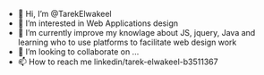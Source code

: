 - 👋 Hi, I’m @TarekElwakeel
- 👀 I’m interested in Web Applications design
- 🌱 I’m currently improve my knowlage about JS, jquery, Java and learning who to use platforms to facilitate web design work  
- 💞️ I’m looking to collaborate on ...
- 📫 How to reach me linkedin/tarek-elwakeel-b3511367

<!---
TarekElwakeel/TarekElwakeel is a ✨ special ✨ repository because its `README.md` (this file) appears on your GitHub profile.
You can click the Preview link to take a look at your changes.
--->
